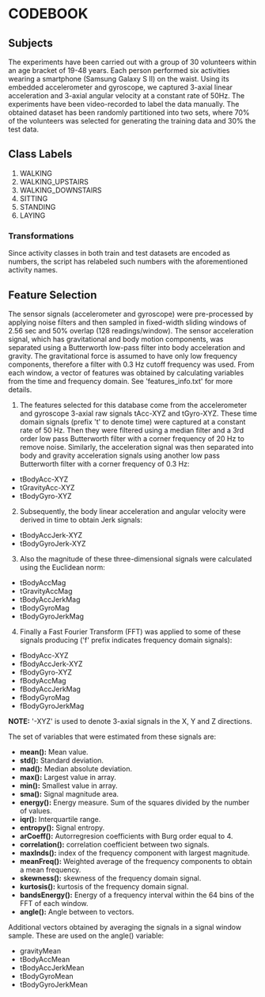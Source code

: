 # CODEBOOK

## Subjects

The experiments have been carried out with a group of 30 volunteers within an age bracket of 19-48 years. Each person performed six activities wearing a smartphone (Samsung Galaxy S II) on the waist. Using its embedded accelerometer and gyroscope, we captured 3-axial linear acceleration and 3-axial angular velocity at a constant rate of 50Hz. The experiments have been video-recorded to label the data manually. The obtained dataset has been randomly partitioned into two sets, where 70% of the volunteers was selected for generating the training data and 30% the test data. 


## Class Labels

1. WALKING
2. WALKING_UPSTAIRS
3. WALKING_DOWNSTAIRS
4. SITTING
5. STANDING
6. LAYING

### Transformations

Since activity classes in both train and test datasets are encoded as numbers, the script has relabeled such numbers with the aforementioned activity names.


## Feature Selection 

The sensor signals (accelerometer and gyroscope) were pre-processed by applying noise filters and then sampled in fixed-width sliding windows of 2.56 sec and 50% overlap (128 readings/window). The sensor acceleration signal, which has gravitational and body motion components, was separated using a Butterworth low-pass filter into body acceleration and gravity. The gravitational force is assumed to have only low frequency components, therefore a filter with 0.3 Hz cutoff frequency was used. From each window, a vector of features was obtained by calculating variables from the time and frequency domain. See 'features_info.txt' for more details.

1. The features selected for this database come from the accelerometer and gyroscope 3-axial raw signals tAcc-XYZ and tGyro-XYZ. These time domain signals (prefix 't' to denote time) were captured at a constant rate of 50 Hz. Then they were filtered using a median filter and a 3rd order low pass Butterworth filter with a corner frequency of 20 Hz to remove noise. Similarly, the acceleration signal was then separated into body and gravity acceleration signals using another low pass Butterworth filter with a corner frequency of 0.3 Hz:

 * tBodyAcc-XYZ
 * tGravityAcc-XYZ
 * tBodyGyro-XYZ

2. Subsequently, the body linear acceleration and angular velocity were derived in time to obtain Jerk signals:

 * tBodyAccJerk-XYZ
 * tBodyGyroJerk-XYZ

3. Also the magnitude of these three-dimensional signals were calculated using the Euclidean norm:

 * tBodyAccMag
 * tGravityAccMag
 * tBodyAccJerkMag
 * tBodyGyroMag
 * tBodyGyroJerkMag

4. Finally a Fast Fourier Transform (FFT) was applied to some of these signals producing ('f' prefix indicates frequency domain signals):

 * fBodyAcc-XYZ
 * fBodyAccJerk-XYZ
 * fBodyGyro-XYZ
 * fBodyAccMag
 * fBodyAccJerkMag
 * fBodyGyroMag
 * fBodyGyroJerkMag

**NOTE:** '-XYZ' is used to denote 3-axial signals in the X, Y and Z directions.


The set of variables that were estimated from these signals are: 

* **mean():** Mean value.
* **std():** Standard deviation.
* **mad():** Median absolute deviation.
* **max():** Largest value in array.
* **min():** Smallest value in array.
* **sma():** Signal magnitude area.
* **energy():** Energy measure. Sum of the squares divided by the number of values. 
* **iqr():** Interquartile range.
* **entropy():** Signal entropy.
* **arCoeff():** Autorregresion coefficients with Burg order equal to 4.
* **correlation():** correlation coefficient between two signals.
* **maxInds():** index of the frequency component with largest magnitude.
* **meanFreq():** Weighted average of the frequency components to obtain a mean frequency.
* **skewness():** skewness of the frequency domain signal.
* **kurtosis():** kurtosis of the frequency domain signal.
* **bandsEnergy():** Energy of a frequency interval within the 64 bins of the FFT of each window.
* **angle():** Angle between to vectors.


Additional vectors obtained by averaging the signals in a signal window sample. These are used on the angle() variable:

* gravityMean
* tBodyAccMean
* tBodyAccJerkMean
* tBodyGyroMean
* tBodyGyroJerkMean
